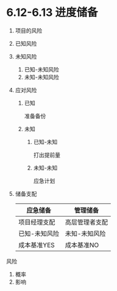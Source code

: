 #  6.12-6.13 进度储备

1.  项目的风险
   1. 已知风险
   2. 未知风险
      1. 已知-未知风险
      2. 未知-未知风险

2. 应对风险

   1. 已知 

      准备备份

   2. 未知

      1. 已知-未知  

         打出提前量

      2. 未知-未知

         应急计划

3. 储备支配

   | 应急储备      | 管理储备       |
   | ------------- | -------------- |
   | 项目经理支配  | 高层管理者支配 |
   | 已知-未知风险 | 未知-未知风险  |
   | 成本基准YES   | 成本基准NO     |

   









风险

1. 概率
2. 影响